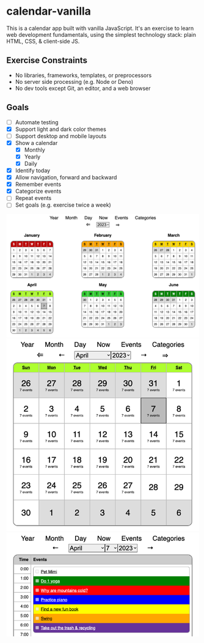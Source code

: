 # calendar-vanilla

This is a calendar app built with vanilla JavaScript. It's an exercise to learn
web development fundamentals, using the simplest technology stack: plain HTML,
CSS, & client-side JS.

## Exercise Constraints
- No libraries, frameworks, templates, or preprocessors
- No server side processing (e.g. Node or Deno)
- No dev tools except Git, an editor, and a web browser

## Goals
- [ ] Automate testing
- [x] Support light and dark color themes
- [ ] Support desktop and mobile layouts
- [x] Show a calendar
  - [x] Monthly
  - [x] Yearly
  - [x] Daily
- [x] Identify today
- [x] Allow navigation, forward and backward
- [x] Remember events
- [x] Categorize events
- [ ] Repeat events
- [ ] Set goals (e.g. exercise twice a week)

![Yearly calendar](screenshots/year.png)
![Monthly calendar](screenshots/month.png)
![Daily calendar](screenshots/day.png)
